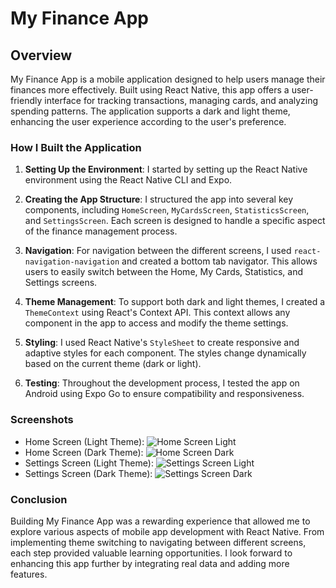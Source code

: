 # My Finance App

## Overview

My Finance App is a mobile application designed to help users manage their finances more effectively. Built using React Native, this app offers a user-friendly interface for tracking transactions, managing cards, and analyzing spending patterns. The application supports a dark and light theme, enhancing the user experience according to the user's preference.

### How I Built the Application

1. **Setting Up the Environment**: I started by setting up the React Native environment using the React Native CLI and Expo.

2. **Creating the App Structure**: I structured the app into several key components, including `HomeScreen`, `MyCardsScreen`, `StatisticsScreen`, and `SettingsScreen`. Each screen is designed to handle a specific aspect of the finance management process.

3. **Navigation**: For navigation between the different screens, I used `react-navigation-navigation` and created a bottom tab navigator. This allows users to easily switch between the Home, My Cards, Statistics, and Settings screens.

4. **Theme Management**: To support both dark and light themes, I created a `ThemeContext` using React's Context API. This context allows any component in the app to access and modify the theme settings.

5. **Styling**: I used React Native's `StyleSheet` to create responsive and adaptive styles for each component. The styles change dynamically based on the current theme (dark or light).

6. **Testing**: Throughout the development process, I tested the app on Android using Expo Go to ensure compatibility and responsiveness.

### Screenshots

- Home Screen (Light Theme): ![Home Screen Light](screenshots/lightmode_home.jpg)
- Home Screen (Dark Theme): ![Home Screen Dark](screenshots/darkmode_home.jpg)
- Settings Screen (Light Theme): ![Settings Screen Light](screenshots/lightmode_settings.jpg)
- Settings Screen (Dark Theme): ![Settings Screen Dark](screenshots/darkmode_settings.jpg)

### Conclusion

Building My Finance App was a rewarding experience that allowed me to explore various aspects of mobile app development with React Native. From implementing theme switching to navigating between different screens, each step provided valuable learning opportunities. I look forward to enhancing this app further by integrating real data and adding more features.